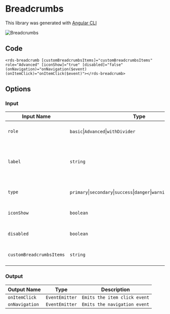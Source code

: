 # Breadcrumbs

This library was generated with [Angular CLI](https://github.com/angular/angular-cli)
<p align="left">
<img src="../../assets/Breadcrumbs.png" alt="Breadcrumbs"/>
<p/>

## Code

`<rds-breadcrumb [customBreadcrumbsItems]="customBreadcrumbsItems" role="Advanced" [iconShow]="true" [disabled]="false" (onNavigation)="onNavigation($event)(onItemClick)="onItemClick($event)"></rds-breadcrumb>`

## Options
### Input
<!-- prettier-ignore -->
| Input Name                  | Type                             |Example| Description                                                                  |
| --------------------------- | -------------------------------- |------------| ---------------------------------------------------------------------------- |
| `role`                | `basic`\|`Advanced`\|`withDivider`        |"basic"   |Specify the type of breadcrumb
| `label`                | `string`                           |"A simple primary alert—check it out!"|For Adding the label for the alert       |
| `type`                | `primary`\|`secondary`\|`success`\|`danger`\|`warning`\|`info`\|`light`\|`dark`|"danger"|For specifing the type of the alert    |
| `iconShow`                     | `boolean`                            |"false"  |"Setting icon required or not" |   
|`disabled`|    `boolean`|    "false"|  "For disabling the breadcrumb"
|`customBreadcrumbsItems`|`string`|``|"Sets the breadcrumb items"

### Output
| Output Name                 | Type          | Description                     |      
| --------------------------- | --------------|------------------|
| `onItemClick`                 |  `EventEmitter`  | `Emits the item click event`  |
| `onNavigation`                 |  `EventEmitter`  | `Emits the navigation event`  |
